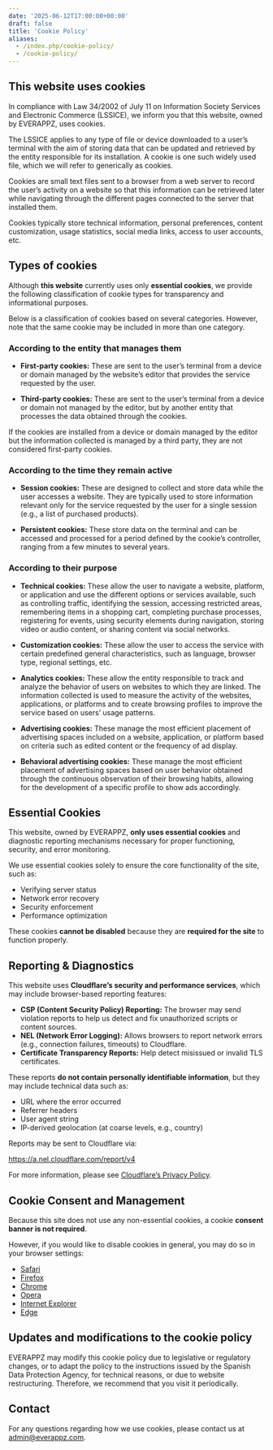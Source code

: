 ```yaml
---
date: '2025-06-12T17:00:00+00:00'
draft: false
title: 'Cookie Policy'
aliases:
  - /index.php/cookie-policy/
  - /cookie-policy/
---
```


## This website uses cookies

In compliance with Law 34/2002 of July 11 on Information Society Services and Electronic Commerce (LSSICE), we inform you that this website, owned by EVERAPPZ, uses cookies.

The LSSICE applies to any type of file or device downloaded to a user’s terminal with the aim of storing data that can be updated and retrieved by the entity responsible for its installation. A cookie is one such widely used file, which we will refer to generically as cookies.

Cookies are small text files sent to a browser from a web server to record the user’s activity on a website so that this information can be retrieved later while navigating through the different pages connected to the server that installed them.

Cookies typically store technical information, personal preferences, content customization, usage statistics, social media links, access to user accounts, etc.

## Types of cookies

Although **this website** currently uses only **essential cookies**, we provide the following classification of cookie types for transparency and informational purposes.

Below is a classification of cookies based on several categories. However, note that the same cookie may be included in more than one category.

### According to the entity that manages them

- **First-party cookies:** These are sent to the user’s terminal from a device or domain managed by the website’s editor that provides the service requested by the user.

- **Third-party cookies:** These are sent to the user’s terminal from a device or domain not managed by the editor, but by another entity that processes the data obtained through the cookies.

If the cookies are installed from a device or domain managed by the editor but the information collected is managed by a third party, they are not considered first-party cookies.

### According to the time they remain active

- **Session cookies:** These are designed to collect and store data while the user accesses a website. They are typically used to store information relevant only for the service requested by the user for a single session (e.g., a list of purchased products).

- **Persistent cookies:** These store data on the terminal and can be accessed and processed for a period defined by the cookie’s controller, ranging from a few minutes to several years.

### According to their purpose

- **Technical cookies:** These allow the user to navigate a website, platform, or application and use the different options or services available, such as controlling traffic, identifying the session, accessing restricted areas, remembering items in a shopping cart, completing purchase processes, registering for events, using security elements during navigation, storing video or audio content, or sharing content via social networks.

- **Customization cookies:** These allow the user to access the service with certain predefined general characteristics, such as language, browser type, regional settings, etc.

- **Analytics cookies:** These allow the entity responsible to track and analyze the behavior of users on websites to which they are linked. The information collected is used to measure the activity of the websites, applications, or platforms and to create browsing profiles to improve the service based on users’ usage patterns.

- **Advertising cookies:** These manage the most efficient placement of advertising spaces included on a website, application, or platform based on criteria such as edited content or the frequency of ad display.

- **Behavioral advertising cookies:** These manage the most efficient placement of advertising spaces based on user behavior obtained through the continuous observation of their browsing habits, allowing for the development of a specific profile to show ads accordingly.

## Essential Cookies

This website, owned by EVERAPPZ, **only uses essential cookies** and diagnostic reporting mechanisms necessary for proper functioning, security, and error monitoring.

We use essential cookies solely to ensure the core functionality of the site, such as:

- Verifying server status
- Network error recovery
- Security enforcement
- Performance optimization

These cookies **cannot be disabled** because they are **required for the site** to function properly.

## Reporting & Diagnostics

This website uses **Cloudflare’s security and performance services**, which may include browser-based reporting features:

- **CSP (Content Security Policy) Reporting:** The browser may send violation reports to help us detect and fix unauthorized scripts or content sources.
- **NEL (Network Error Logging):** Allows browsers to report network errors (e.g., connection failures, timeouts) to Cloudflare.
- **Certificate Transparency Reports:** Help detect misissued or invalid TLS certificates.

These reports **do not contain personally identifiable information**, but they may include technical data such as:

- URL where the error occurred
- Referrer headers
- User agent string
- IP-derived geolocation (at coarse levels, e.g., country)

Reports may be sent to Cloudflare via:

https://a.nel.cloudflare.com/report/v4

For more information, please see [Cloudflare’s Privacy Policy](https://www.cloudflare.com/privacypolicy/).

## Cookie Consent and Management

Because this site does not use any non-essential cookies, a cookie **consent banner is not required**.

However, if you would like to disable cookies in general, you may do so in your browser settings:

- [Safari](https://support.apple.com/guide/safari/manage-cookies-and-website-data-sfri11471/mac)
- [Firefox](https://support.mozilla.org/en-US/kb/enable-and-disable-cookies-website-preferences)
- [Chrome](https://support.google.com/chrome/answer/95647)
- [Opera](https://help.opera.com/en/latest/web-preferences/#cookies)
- [Internet Explorer](https://support.microsoft.com/en-us/topic/how-to-delete-cookie-files-in-internet-explorer-bca9446f-d873-78de-77ba-d42645fa52fc)
- [Edge](https://support.microsoft.com/en-us/microsoft-edge/delete-cookies-in-microsoft-edge-63947406-40ac-c3b8-57b9-2a946a29ae09)

## Updates and modifications to the cookie policy

EVERAPPZ may modify this cookie policy due to legislative or regulatory changes, or to adapt the policy to the instructions issued by the Spanish Data Protection Agency, for technical reasons, or due to website restructuring. Therefore, we recommend that you visit it periodically.

## Contact

For any questions regarding how we use cookies, please contact us at [admin@everappz.com](mailto:admin@everappz.com).